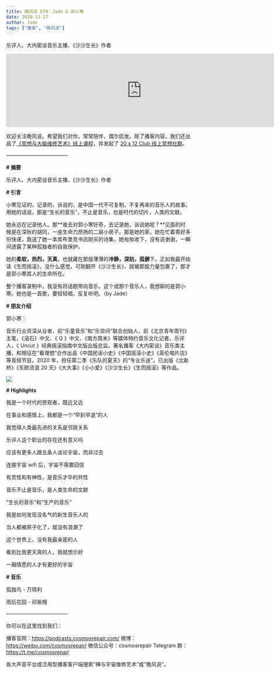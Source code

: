 ```yaml
---
title: 晚风说 E79：Jade & 郭小寒
date: 2020-11-17
author: Jade
tags: ["播客", "晚风说"]
---
```


乐评人、大内密谈音乐主播、《沙沙生长》作者

<!--more-->

<iframe src="https://player.fireside.fm/v2/trfV16OE+pod03IsN?theme=light" width="740" height="200" frameborder="0" scrolling="no"></iframe>

欢迎关注晚风说。希望我们对你，常常陪伴，偶尔启发。除了播客内容，我们还出品了[《冥想与大脑维修艺术》线上课程](https://mp.weixin.qq.com/s?__biz=MzA5Nzk4MDMxMg==&mid=2247484680&idx=1&sn=2a5b8f1e1f1c1e6820adf5cc95d997fe&chksm=9099dfffa7ee56e9408aa248731e3e3e502c984ca1e577decc28d66d458f2e93a600dc6d6b40&scene=21#wechat_redirect)，并发起了 [20 x 12 Club 线上冥想社群](https://mp.weixin.qq.com/s?__biz=MzA5Nzk4MDMxMg==&mid=2247484834&idx=1&sn=ebd2c537b12e63baef2e9eaac505c26b&chksm=9099df55a7ee5643ab84485931d52082bbb2a6ee7078bdd536faf2cbbcb7bb22783aeaf13d4b&scene=21#wechat_redirect)。

————————————

**# 摘要**

乐评人、大内密谈音乐主播、《沙沙生长》作者

**# 引言**

小寒见证的，记录的，诉说的，是中国一代不可复制，不复再来的音乐人的故事。用她的话说，那是“生长的音乐”，不止是音乐，也是时代的切片，人类的文献。

她永远在记录他人。那**谁去对郭小寒好奇，去记录她，诉说她呢？**见面的时候是在深秋的胡同，一座生命力昂扬的二层小房子。那是她的家。她在忙着寄好多份快递，我送了她一本库布里克书店刚买的诗集，她匆匆收下，没有说谢谢，一瞬间透露了某种孤独者的自我保护。

她的**柔软，热烈，天真**，也就藏在那层薄薄的**冷静，深刻，孤僻**下。正如我最开始读《生而摇滚》，没什么感觉。可刚翻开《沙沙生长》，就被那股力量包裹了，那才是郭小寒其人的生命所在。

整个播客录制中，我没有将话题带向音乐，这个或那个音乐人，我想聊的是郭小寒。她也是一首歌，要轻轻唱，反复听吧。（by Jade）

**# 朋友介绍**

郭小寒：

音乐行业资深从业者，前“乐童音乐”和“乐空间”联合创始人，前《北京青年周刊》主笔，《滚石》中文、《 Q 》中文、《南方周末》等媒体特约音乐文化记者，乐评人，《 Uncut 》经典摇滚指南中文版出版总监。著名播客《大内密谈》音乐类主播，和相征在“看理想”合作出品《中国民谣小史》《中国摇滚小史》《英伦唱片店》等音频节目。2020 年，担任第二季《乐队的夏天》的“专业乐迷”。已出版《北新桥》《东欧流浪 20 天》《大大事》《小小爱》《沙沙生长》《生而摇滚》等作品。

![](https://cosmosrepair-1257028016.cos.ap-beijing.myqcloud.com/%E6%88%AA%E5%B1%8F2020-11-17%20%E4%B8%8A%E5%8D%888.56.24.png)

**# Highlights**

我是一个时代的旁观者，既近又远

在事业和感情上，我都是一个“早到早退”的人

我觉得人类最先进的关系是邻居关系

乐评人这个职业的存在还有意义吗

应该有更多人跟五条人谈论宇宙，而非过去

连接宇宙 wifi 后，宇宙不需要回信

有灵性和有神性，是音乐才华的共性

音乐不止是音乐，是人类生命的文献

“生长的音乐”和“生产的音乐”

我是如何发现没名气的新生音乐人的

当人都被原子化了，就没有浪潮了

这个世界上，没有我最亲密的人

看到比我更天真的人，我就想示好

一厢情愿的人才有更好的宇宙

**# 音乐**

孤独鸟 - 万晓利

雨后花园 - 祁紫檀

————————————

你可以在这里找到我们：

播客官网：https://podcasts.cosmosrepair.com/
微博：https://weibo.com/cosmosrepair/
微信公众号：cosmosrepair
Telegram 群：https://t.me/cosmosrepair

各大声音平台或泛用型播客客户端搜索“禅与宇宙维修艺术”或“晚风说”。